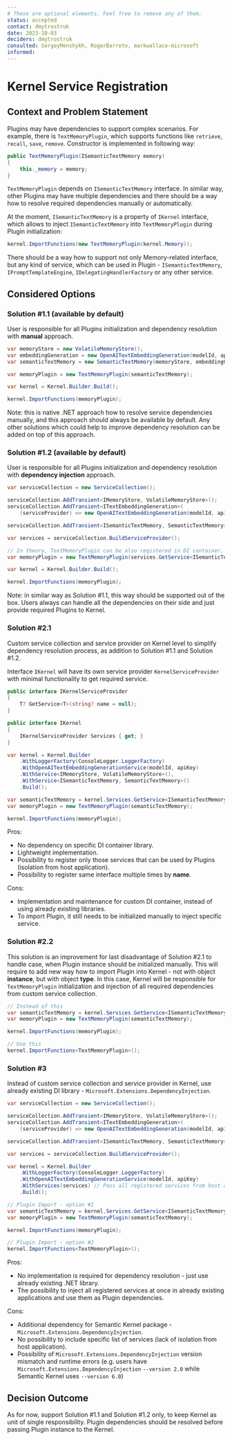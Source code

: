 ```yaml
---
# These are optional elements. Feel free to remove any of them.
status: accepted
contact: dmytrostruk
date: 2023-10-03
deciders: dmytrostruk
consulted: SergeyMenshykh, RogerBarreto, markwallace-microsoft
informed:
---
```


# Kernel Service Registration

## Context and Problem Statement

Plugins may have dependencies to support complex scenarios. For example, there is `TextMemoryPlugin`, which supports functions like `retrieve`, `recall`, `save`, `remove`. Constructor is implemented in following way:

```csharp
public TextMemoryPlugin(ISemanticTextMemory memory)
{
    this._memory = memory;
}
```

`TextMemoryPlugin` depends on `ISemanticTextMemory` interface. In similar way, other Plugins may have multiple dependencies and there should be a way how to resolve required dependencies manually or automatically.

At the moment, `ISemanticTextMemory` is a property of `IKernel` interface, which allows to inject `ISemanticTextMemory` into `TextMemoryPlugin` during Plugin initialization:

```csharp
kernel.ImportFunctions(new TextMemoryPlugin(kernel.Memory));
```

There should be a way how to support not only Memory-related interface, but any kind of service, which can be used in Plugin - `ISemanticTextMemory`, `IPromptTemplateEngine`, `IDelegatingHandlerFactory` or any other service.

## Considered Options

### Solution #1.1 (available by default)

User is responsible for all Plugins initialization and dependency resolution with **manual** approach.

```csharp
var memoryStore = new VolatileMemoryStore();
var embeddingGeneration = new OpenAITextEmbeddingGeneration(modelId, apiKey);
var semanticTextMemory = new SemanticTextMemory(memoryStore, embeddingGeneration);

var memoryPlugin = new TextMemoryPlugin(semanticTextMemory);

var kernel = Kernel.Builder.Build();

kernel.ImportFunctions(memoryPlugin);
```

Note: this is native .NET approach how to resolve service dependencies manually, and this approach should always be available by default. Any other solutions which could help to improve dependency resolution can be added on top of this approach.

### Solution #1.2 (available by default)

User is responsible for all Plugins initialization and dependency resolution with **dependency injection** approach.

```csharp
var serviceCollection = new ServiceCollection();

serviceCollection.AddTransient<IMemoryStore, VolatileMemoryStore>();
serviceCollection.AddTransient<ITextEmbeddingGeneration>(
    (serviceProvider) => new OpenAITextEmbeddingGeneration(modelId, apiKey));

serviceCollection.AddTransient<ISemanticTextMemory, SemanticTextMemory>();

var services = serviceCollection.BuildServiceProvider();

// In theory, TextMemoryPlugin can be also registered in DI container.
var memoryPlugin = new TextMemoryPlugin(services.GetService<ISemanticTextMemory>());

var kernel = Kernel.Builder.Build();

kernel.ImportFunctions(memoryPlugin);
```

Note: in similar way as Solution #1.1, this way should be supported out of the box. Users always can handle all the dependencies on their side and just provide required Plugins to Kernel.

### Solution #2.1

Custom service collection and service provider on Kernel level to simplify dependency resolution process, as addition to Solution #1.1 and Solution #1.2.

Interface `IKernel` will have its own service provider `KernelServiceProvider` with minimal functionality to get required service.

```csharp
public interface IKernelServiceProvider
{
    T? GetService<T>(string? name = null);
}

public interface IKernel
{
    IKernelServiceProvider Services { get; }
}
```

```csharp
var kernel = Kernel.Builder
    .WithLoggerFactory(ConsoleLogger.LoggerFactory)
    .WithOpenAITextEmbeddingGenerationService(modelId, apiKey)
    .WithService<IMemoryStore, VolatileMemoryStore>(),
    .WithService<ISemanticTextMemory, SemanticTextMemory>()
    .Build();

var semanticTextMemory = kernel.Services.GetService<ISemanticTextMemory>();
var memoryPlugin = new TextMemoryPlugin(semanticTextMemory);

kernel.ImportFunctions(memoryPlugin);
```

Pros:

- No dependency on specific DI container library.
- Lightweight implementation.
- Possibility to register only those services that can be used by Plugins (isolation from host application).
- Possibility to register same interface multiple times by **name**.

Cons:

- Implementation and maintenance for custom DI container, instead of using already existing libraries.
- To import Plugin, it still needs to be initialized manually to inject specific service.

### Solution #2.2

This solution is an improvement for last disadvantage of Solution #2.1 to handle case, when Plugin instance should be initialized manually. This will require to add new way how to import Plugin into Kernel - not with object **instance**, but with object **type**. In this case, Kernel will be responsible for `TextMemoryPlugin` initialization and injection of all required dependencies from custom service collection.

```csharp
// Instead of this
var semanticTextMemory = kernel.Services.GetService<ISemanticTextMemory>();
var memoryPlugin = new TextMemoryPlugin(semanticTextMemory);

kernel.ImportFunctions(memoryPlugin);

// Use this
kernel.ImportFunctions<TextMemoryPlugin>();
```

### Solution #3

Instead of custom service collection and service provider in Kernel, use already existing DI library - `Microsoft.Extensions.DependencyInjection`.

```csharp
var serviceCollection = new ServiceCollection();

serviceCollection.AddTransient<IMemoryStore, VolatileMemoryStore>();
serviceCollection.AddTransient<ITextEmbeddingGeneration>(
    (serviceProvider) => new OpenAITextEmbeddingGeneration(modelId, apiKey));

serviceCollection.AddTransient<ISemanticTextMemory, SemanticTextMemory>();

var services = serviceCollection.BuildServiceProvider();

var kernel = Kernel.Builder
    .WithLoggerFactory(ConsoleLogger.LoggerFactory)
    .WithOpenAITextEmbeddingGenerationService(modelId, apiKey)
    .WithServices(services) // Pass all registered services from host application to Kernel
    .Build();

// Plugin Import - option #1
var semanticTextMemory = kernel.Services.GetService<ISemanticTextMemory>();
var memoryPlugin = new TextMemoryPlugin(semanticTextMemory);

kernel.ImportFunctions(memoryPlugin);

// Plugin Import - option #2
kernel.ImportFunctions<TextMemoryPlugin>();
```

Pros:

- No implementation is required for dependency resolution - just use already existing .NET library.
- The possibility to inject all registered services at once in already existing applications and use them as Plugin dependencies.

Cons:

- Additional dependency for Semantic Kernel package - `Microsoft.Extensions.DependencyInjection`.
- No possibility to include specific list of services (lack of isolation from host application).
- Possibility of `Microsoft.Extensions.DependencyInjection` version mismatch and runtime errors (e.g. users have `Microsoft.Extensions.DependencyInjection` `--version 2.0` while Semantic Kernel uses `--version 6.0`)

## Decision Outcome

As for now, support Solution #1.1 and Solution #1.2 only, to keep Kernel as unit of single responsibility. Plugin dependencies should be resolved before passing Plugin instance to the Kernel.
